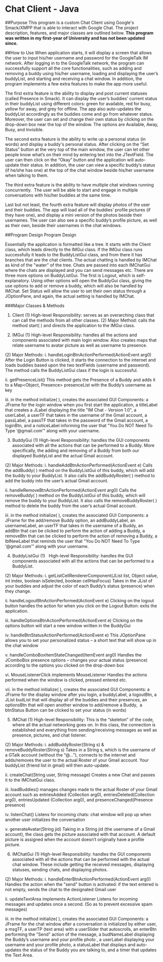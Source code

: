# Chat Client - Java

##Purpose
This program is a custom Chat Client using Google's Smack/XMPP that is able to interact with Google Chat. The project description, features, and major classes are outlined below. **This program was written in my first-year of University and has not been updated since.**

##How to Use
When application starts, it will display a screen that allows the user to input his/her username and password for the GoogleTalk IM network. After logging in to the GoogleTalk network, the program can successfully support all the core functionalities, such as adding and removing a buddy using his/her username, loading and displaying the user’s buddyList, and starting and receiving a chat window. In addition, the program implements a few extra features to make the app more useful.

The first extra feature is the ability to display and post current statuses (called Presence in Smack). It can display the user’s buddies’ current status in their buddyList using different colors: green for available, red for busy, yellow for away, and grey for offline. The app also auto-updates the buddyList accordingly as the buddies come and go from whatever status. Moreover, the user can set and change their own status by clicking on the drop-down box near the top of the window. The options are Available, Away, Busy, and Invisible.

The second extra feature is the ability to write up a personal status (in words) and display a buddy's personal status. After clicking on the “Set Status” button at the very top of the main window, the user can let other people know what’s on their mind by entering text into the JTextField. The user can then click on the “Okay” button and the application will auto-update their status. In addition, the user can view a specific buddy’s status (if he/she has one) at the top of the chat window beside his/her username when talking to them.

The third extra feature is the ability to have multiple chat windows running concurrently.  The user will be able to start and engage in multiple conversations with his/her buddies at the same time.

Last but not least, the fourth extra feature will display photos of the user and their buddies. The app will load all of the buddies’ profile pictures (if they have one), and display a mini version of the photos beside their usernames. The user can also see a specific buddy’s profile picture, as well as their own, beside their usernames in the chat windows.

##Program Design
Program Design

Essentially the application is formatted like a tree. It starts with the Client class, which leads directly to the IMGui class. If the IMGui class runs successfully it leads to the BuddyListGui class, and from there it has branches that are the chat clients. The actual chatting is handled by IMChat as kind of the "water" of the tree. Chats are passed into each IMChatGui where the chats are displayed and you can send messages etc. There are three more options on BuddyListGui. The first is Logout, which is self-explanatory. Using other options will open the BuddyGui class, giving the use options to add or remove a buddy, which will also be handled by IMChat. Set Status will allow the user to set their own status through a JOptionPane, and again, the actual setting is handled by IMChat.

###Major Classes & Methods
1. Client
(1) High-level Responsibility: serves as an overarching class that can call the methods from all other classes.
(2) Major Method: calls the method start( ) and directs the application to the IMGui class.

2. IMGui
(1) High-level Responsibility: handles all the actions and components associated with main login window. Also creates maps that relate username to avatar picture as well as username to presence.

(2) Major Methods:
i. handleLoginBtnActionPerformed(ActionEvent arg0)
After the Login Button is clicked, it starts the connection to the internet and loads buddies based upon the two textFields (username and password). The method calls the BuddyListGui class if the login is successful.

ii. getPresenceList()
This method gets the Presence of a Buddy and adds it to a Map<Object, Presence> presenceList with the Buddy’s username as key

iii. in the method initialize( ), creates the associated GUI Components:
a JFrame for the login window when you first start the application, a titleLabel that creates a JLabel displaying the title "IM Chat - Version 1.0", a userLabel, a userTF that takes in the username of the Gmail account, a passLabel, a passTF that takes in the password of the Gmail account, a loginBtn, and a noticeLabel informing the user that "You Do NOT Need To Type ‘@gmail.com’" along with your username.

3. BuddyGui
(1) High-level Responsibility: handles the GUI components associated with all the actions that can be performed to a Buddy. More specifically, the adding and removing of a Buddy from both our displayed BuddyList and the actual Gmail account.

(2) Major Methods:
i. handleAddBtnActionPerformed(ActionEvent e)
Calls the addBuddy( ) method on the BuddyListGui of this buddy, which will add the buddy to your BuddyList. It also calls the addBuddyRoster( ) method to add the buddy into the user’s actual Gmail account.

ii. handleRemoveBtnActionPerformed(ActionEvent arg0)
Calls the removeBuddy( ) method on the BuddyListGui of this buddy, which will remove the buddy to your BuddyList. It also calls the removeBuddyRoster( ) method to delete the buddy from the user’s actual Gmail account.

iii. in the method initialize( ), creates the associated GUI Components:
a JFrame for the add/remove Buddy option, an addBuddyLabel, an usernameLabel, an userTF that takes in the username of a Buddy, an addBtn that can be clicked to perform the action of adding a Buddy, a removeBtn that can be clicked to perform the action of removing a Buddy, a lblNewLabel that reminds the user that "You Do NOT Need To Type ‘@gmail.com’" along with your username.

4. BuddyListGui
(1)   High-level Responsibility: handles the GUI components associated with all the actions that can be performed to a BuddyList.

(2) Major Methods:
i. getListCellRendererComponent(JList list, Object value, int index, boolean isSelected, boolean cellHasFocus)
Takes in the JList of your buddies and adjust the color of each Buddy’s status (presence) when they change.

ii. handleLogoutBtnActionPerformed(ActionEvent e)
Clicking on the logout button handles the action for when you click on the Logout Button: exits the application.

iii. handleOptionsBtnActionPerformed(ActionEvent e)
Clicking on the options button will start a new window written in the BuddyGui

iv. handleBtnStatusActionPerformed(ActionEvent e)
This JOptionPane allows you to set your personalized status – a short text that will show up in the chat window

v. handleComboBoxItemStateChanged(ItemEvent arg0)
Handles the JComboBox presence options – changes your actual status (presence) according to the options you clicked on the drop-down box

vi. MouseListenerClick implements MouseListener
Handles the actions performed when the window is clicked, pressed entered etc.

vii. in the method initialize( ), creates the associated GUI Components:
a JFrame for the display window after you login, a buddyLabel, a logoutBtn, a JList budList that will display all of the buddies and their presences, an optionsBtn that will open another window to add/remove a Buddy,  a btnStatus Button can be clicked to set your status (in words)

5. IMChat
(1) High-level Responsibility: This is the “skeleton” of the code, where all the actual networking goes on. In this class, the connection is established and everything from sending/receiving messages as well as presence, pictures, and chat listener.

(2) Major Methods:
i. addBuddyRoster(String s) & removeBuddyRoster(String s)
Takes in a String s, which is the username of a GTalk account (without the “@...”), connects to the internet and adds/removes the user to the actual Roster of your Gmail account. Your buddyList (friend list in gmail) will then auto-update.

ii. createChat(String user, String message)
Creates a new Chat and passes it to the IMChatGui class.

iii. loadBuddies()
manages changes made to the actual Roster of your Gmail account such as entriesAdded (Collection<String> arg0), entriesDeleted(Collection<String> arg0), entriesUpdated (Collection<String> arg0), and presenceChanged(Presence presence)

iv. listenChat()
Listens for incoming chats: chat window will pop up when another user initializes the conversation

v. generateAvatar(String jid)
Taking in a String jid (the username of a Gmail account), the class gets the picture associated with that account. A default picture is assigned when the account doesn’t originally have a profile picture.

6. IMChatGui
(1) High-level Responsibility: handles the GUI components associated with all the actions that can be performed with the actual chat window. These include getting the received messages, displaying statuses, sending chats, and displaying photos.

(2) Major Methods:
i. handleEnterBtnActionPerformed(ActionEvent arg0)
Handles the action when the "send" button is activated: if the text entered is not empty, sends the chat to the designated Gmail user

ii. updateTextArea implements ActionListener
Listens for incoming messages and updates once a second. (So as to prevent excessive spam messages)

iii. in the method initialize( ), creates the associated GUI Components:
a JFrame for the chat window after a conversation is initialized by either user, a msgTF, a userTP (text area) with a userSlider that autoscrolls, an enterBtn performing the "Send" action of the message, a budNameLabel displaying the Buddy’s username and your profile photo , a userLabel displaying your username and your profile photo, a statusLabel that displays and auto-updates the status of the Buddy you are talking to, and a timer that updates the Text Area.

